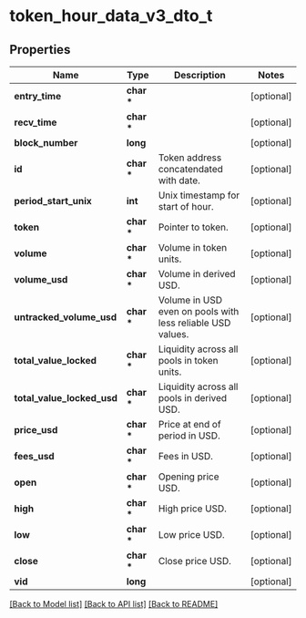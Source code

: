 # token_hour_data_v3_dto_t

## Properties
Name | Type | Description | Notes
------------ | ------------- | ------------- | -------------
**entry_time** | **char \*** |  | [optional] 
**recv_time** | **char \*** |  | [optional] 
**block_number** | **long** |  | [optional] 
**id** | **char \*** | Token address concatendated with date. | [optional] 
**period_start_unix** | **int** | Unix timestamp for start of hour. | [optional] 
**token** | **char \*** | Pointer to token. | [optional] 
**volume** | **char \*** | Volume in token units. | [optional] 
**volume_usd** | **char \*** | Volume in derived USD. | [optional] 
**untracked_volume_usd** | **char \*** | Volume in USD even on pools with less reliable USD values. | [optional] 
**total_value_locked** | **char \*** | Liquidity across all pools in token units. | [optional] 
**total_value_locked_usd** | **char \*** | Liquidity across all pools in derived USD. | [optional] 
**price_usd** | **char \*** | Price at end of period in USD. | [optional] 
**fees_usd** | **char \*** | Fees in USD. | [optional] 
**open** | **char \*** | Opening price USD. | [optional] 
**high** | **char \*** | High price USD. | [optional] 
**low** | **char \*** | Low price USD. | [optional] 
**close** | **char \*** | Close price USD. | [optional] 
**vid** | **long** |  | [optional] 

[[Back to Model list]](../README.md#documentation-for-models) [[Back to API list]](../README.md#documentation-for-api-endpoints) [[Back to README]](../README.md)



